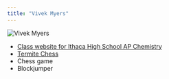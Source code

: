 ```yaml
---
title: "Vivek Myers"
---
```


![Vivek Myers](http://)

- [Class website for Ithaca High School AP Chemistry](http://)
- [Termite Chess](http://kbam.net/termite)
- Chess game
- Blockjumper

